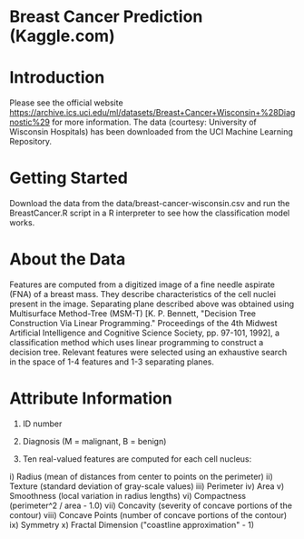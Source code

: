 # Breast Cancer Prediction (Kaggle.com)

# Introduction
Please see the official website https://archive.ics.uci.edu/ml/datasets/Breast+Cancer+Wisconsin+%28Diagnostic%29 for more information. The data (courtesy: University of Wisconsin Hospitals) has been downloaded from the UCI Machine Learning Repository.

# Getting Started
Download the data from the data/breast-cancer-wisconsin.csv and run the BreastCancer.R script in a R interpreter to see how the classification model works.

# About the Data
Features are computed from a digitized image of a fine needle aspirate (FNA) of a breast mass. They describe characteristics of the cell nuclei present in the image.
Separating plane described above was obtained using Multisurface Method-Tree (MSM-T) [K. P. Bennett, "Decision Tree Construction Via Linear Programming." Proceedings of the 4th Midwest Artificial Intelligence and Cognitive Science Society, pp. 97-101, 1992], a classification method which uses linear programming to construct a decision tree. Relevant features were selected using an exhaustive search in the space of 1-4 features and 1-3 separating planes. 

# Attribute Information
1) ID number 
2) Diagnosis (M = malignant, B = benign) 

3) Ten real-valued features are computed for each cell nucleus: 

  i) Radius (mean of distances from center to points on the perimeter) 
  ii) Texture (standard deviation of gray-scale values) 
  iii) Perimeter 
  iv) Area 
  v) Smoothness (local variation in radius lengths) 
  vi) Compactness (perimeter^2 / area - 1.0) 
  vii) Concavity (severity of concave portions of the contour) 
  viii) Concave Points (number of concave portions of the contour) 
  ix) Symmetry 
  x) Fractal Dimension ("coastline approximation" - 1)

